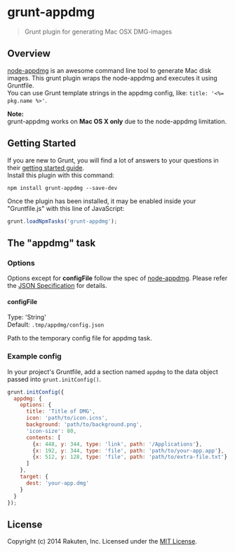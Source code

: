 # grunt-appdmg

> Grunt plugin for generating Mac OSX DMG-images

## Overview
[node-appdmg](https://github.com/LinusU/node-appdmg) is an awesome command line tool to generate Mac disk images.
This grunt plugin wraps the node-appdmg and executes it using Gruntfile.  
You can use Grunt template strings in the appdmg config, like: `title: '<%= pkg.name %>'`.

**Note:**  
grunt-appdmg works on **Mac OS X only** due to the node-appdmg limitation.

## Getting Started
If you are new to Grunt, you will find a lot of answers to your questions in their [getting started guide](http://gruntjs.com/getting-started).  
Install this plugin with this command:

```shell
npm install grunt-appdmg --save-dev
```

Once the plugin has been installed, it may be enabled inside your "Gruntfile.js" with this line of JavaScript:

```js
grunt.loadNpmTasks('grunt-appdmg');
```

## The "appdmg" task

### Options
Options except for **configFile** follow the spec of [node-appdmg](https://github.com/LinusU/node-appdmg).
Please refer the [JSON Specification](https://github.com/LinusU/node-appdmg#json-specification) for details.

#### configFile
Type: 'String'  
Default: `.tmp/appdmg/config.json`

Path to the temporary config file for appdmg task.

### Example config
In your project's Gruntfile, add a section named `appdmg` to the data object passed into `grunt.initConfig()`.

```js
grunt.initConfig({
  appdmg: {
    options: {
      title: 'Title of DMG',
      icon: 'path/to/icon.icns',
      background: 'path/to/background.png',
      'icon-size': 80,
      contents: [
        {x: 448, y: 344, type: 'link', path: '/Applications'},
        {x: 192, y: 344, type: 'file', path: 'path/to/your-app.app'},
        {x: 512, y: 128, type: 'file', path: 'path/to/extra-file.txt'}
      ]
    },
    target: {
      dest: 'your-app.dmg'
    }
  }
});
```

## License
Copyright (c) 2014 Rakuten, Inc. Licensed under the [MIT License](http://opensource.org/licenses/MIT).
